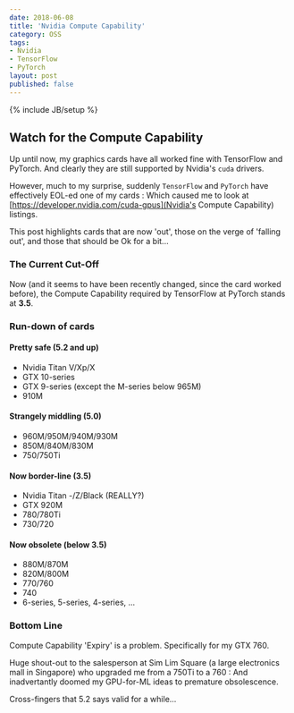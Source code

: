 ```yaml
---
date: 2018-06-08
title: 'Nvidia Compute Capability'
category: OSS
tags:
- Nvidia
- TensorFlow
- PyTorch
layout: post
published: false
---
```

{% include JB/setup %}


## Watch for the Compute Capability

Up until now, my graphics cards have all worked fine with TensorFlow and PyTorch.  And clearly they 
are still supported by Nvidia's ```cuda``` drivers.

However, much to my surprise, suddenly ```TensorFlow``` and ```PyTorch``` have effectively EOL-ed
one of my cards : Which caused me to look at [https://developer.nvidia.com/cuda-gpus](Nvidia's Compute Capability) listings.

This post highlights cards that are now 'out', those on the verge of 'falling out', and 
those that should be Ok for a bit...

### The Current Cut-Off

Now (and it seems to have been recently changed, since the card worked before), the Compute Capability
required by TensorFlow at PyTorch stands at **3.5**.

### Run-down of cards

#### Pretty safe (5.2 and up)

*  Nvidia Titan V/Xp/X
*  GTX 10-series
*  GTX 9-series (except the M-series below 965M)
*  910M


#### Strangely middling (5.0)

*  960M/950M/940M/930M
*  850M/840M/830M
*  750/750Ti


#### Now border-line (3.5)

*  Nvidia Titan -/Z/Black (REALLY?)
*  GTX 920M
*  780/780Ti
*  730/720


#### Now obsolete (below 3.5)

*  880M/870M
*  820M/800M
*  770/760
*  740
*  6-series, 5-series, 4-series, ...


### Bottom Line

Compute Capability 'Expiry' is a problem.  Specifically for my GTX 760.

Huge shout-out to the salesperson at Sim Lim Square (a large electronics 
mall in Singapore) who upgraded me from a 750Ti to a 760 : And inadvertantly 
doomed my GPU-for-ML ideas to premature obsolescence.  

Cross-fingers that 5.2 says valid for a while...

